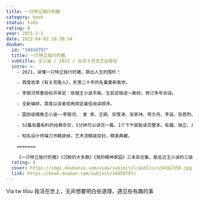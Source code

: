 ```yaml
---
title: 一只特立独行的猪
category: book
status: todo
rating: 0
year: 2021-1-1
date: 2022-04-02 10:30:54
douban:
  id: "34950797"
  title: 一只特立独行的猪
  subtitle: 王小波 / 2021 / 北京十月文艺出版社
  intro: >-
    ☆ 2021，读懂一只特立独行的猪，跳出人生的围栏！

    ☆ 首度收录《有关克隆人》，失落二十年的名篇重新面世。

    ☆ 李银河郑重授权并审定：依据王小波手稿、生前定稿逐一勘校，修订多年讹误。

    ☆ 全新编排，首度以读者视角排定最佳阅读顺序。

    ☆ 国民级偶像王小波——李银河、 麦 家、王朔、双雪涛、张家玮、蒋方舟、李诞、张若昀、张译、撒贝宁……实锤表白！

    ☆ 52篇有趣有料的经典杂文，5分钟可以读完一篇，1个下午就能读完整本。有趣、独立、反对假正经——“入坑之选”！

    ☆ 知名设计师操刀书籍装帧，艺术流精装双封，精美典藏。

    =======

    《一只特立独行的猪》《沉默的大多数》《我的精神家园》三本杂文集，是走近王小波的三级台阶，《一只特立独行的猪》是“入坑之选”——有趣、独立、反对假正经！收录52篇短小精悍、讽刺风趣的杂文，从生活议题到人生态度，展现独立人格、自由精神、黑色幽默。在调侃中见智识真知，在幽默中见人格魅力。李银河亲自审定，首度以读者视角排定最佳阅读顺序，全年龄段第一批试读者一致好评！欢迎来到王小波宇宙！
  rating: 9
  cover: https://img1.doubanio.com/view/subject/l/public/s34362350.jpg
  link: https://book.douban.com/subject/34950797/
---
```


Via tw lilou 我活在世上，无非想要明白些道理，遇见些有趣的事